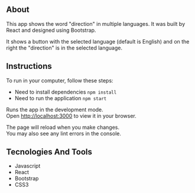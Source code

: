 
## About
This app shows the word "direction" in multiple languages.
It was built by React and designed using Bootstrap.

It shows a button with the selected language (default is English) and on the right the "direction" is in the selected language.

## Instructions
To run in your computer, follow these steps:

- Need to install dependencies `npm install`
- Need to run the application `npm start`

Runs the app in the development mode.\
Open [http://localhost:3000](http://localhost:3000) to view it in your browser.

The page will reload when you make changes.\
You may also see any lint errors in the console.

## Tecnologies And Tools
- Javascript
- React
- Bootstrap
- CSS3